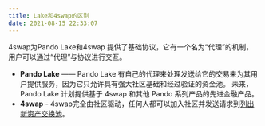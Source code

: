 ```yaml
---
title: Lake和4swap的区别
date: 2021-08-15 22:33:07
---
```


4swap为Pando Lake和4swap 提供了基础协议，它有一个名为“代理”的机制，用户可以通过“代理”与协议进行交互。

- **Pando Lake** —— Pando Lake 有自己的代理来处理发送给它的交易来为其用户提供服务，因为它只允许具有强大社区基础和经过验证的资金池。 未来，Pando Lake 计划提供基于 4swap 和其他 Pando 系列产品的先进金融产品。
- **4swap** - 4swap完全由社区驱动，任何人都可以加入社区并发送请求到[列出新资产交换池](https://docs.pando.im/docs/lake/tutorials/listing)。

